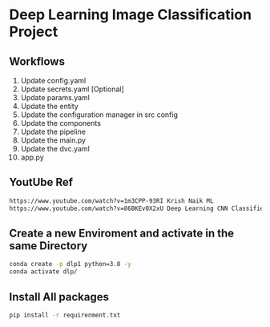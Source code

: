 # Deep Learning Image Classification Project

## Workflows

1. Update config.yaml
2. Update secrets.yaml [Optional]
3. Update params.yaml
4. Update the entity
5. Update the configuration manager in src config
6. Update the components
7. Update the pipeline 
8. Update the main.py
9. Update the dvc.yaml
10. app.py

## YoutUbe Ref

```bash
https://www.youtube.com/watch?v=1m3CPP-93RI Krish Naik ML
https://www.youtube.com/watch?v=86BKEv0X2xU Deep Learning CNN Classifier
```

## Create a new Enviroment and activate in the same Directory 
```bash
conda create -p dlp1 python=3.8 -y  
conda activate dlp/
```

## Install All packages

```bash
pip install -r requirenment.txt
```